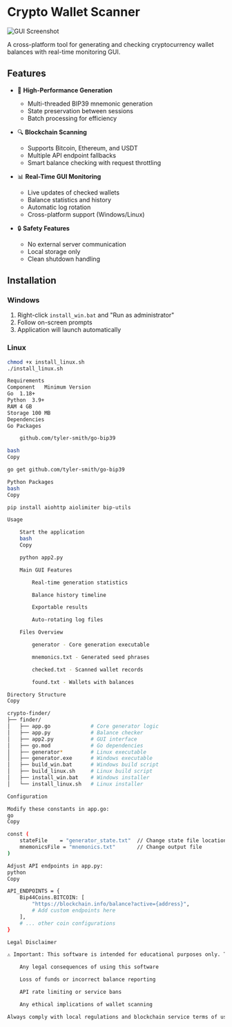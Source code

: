 # Crypto Wallet Scanner

![GUI Screenshot](https://via.placeholder.com/800x500.png?text=Crypto+Scanner+GUI+Preview)

A cross-platform tool for generating and checking cryptocurrency wallet balances with real-time monitoring GUI.

## Features

- 🚀 **High-Performance Generation**
  - Multi-threaded BIP39 mnemonic generation
  - State preservation between sessions
  - Batch processing for efficiency

- 🔍 **Blockchain Scanning**
  - Supports Bitcoin, Ethereum, and USDT
  - Multiple API endpoint fallbacks
  - Smart balance checking with request throttling

- 📊 **Real-Time GUI Monitoring**
  - Live updates of checked wallets
  - Balance statistics and history
  - Automatic log rotation
  - Cross-platform support (Windows/Linux)

- 🔒 **Safety Features**
  - No external server communication
  - Local storage only
  - Clean shutdown handling

## Installation

### Windows
1. Right-click `install_win.bat` and "Run as administrator"
2. Follow on-screen prompts
3. Application will launch automatically

### Linux
```bash
chmod +x install_linux.sh
./install_linux.sh

Requirements
Component	Minimum Version
Go	1.18+
Python	3.9+
RAM	4 GB
Storage	100 MB
Dependencies
Go Packages

    github.com/tyler-smith/go-bip39

bash
Copy

go get github.com/tyler-smith/go-bip39

Python Packages
bash
Copy

pip install aiohttp aiolimiter bip-utils

Usage

    Start the application
    bash
    Copy

    python app2.py

    Main GUI Features

        Real-time generation statistics

        Balance history timeline

        Exportable results

        Auto-rotating log files

    Files Overview

        generator - Core generation executable

        mnemonics.txt - Generated seed phrases

        checked.txt - Scanned wallet records

        found.txt - Wallets with balances

Directory Structure
Copy

crypto-finder/
├── finder/
│   ├── app.go             # Core generator logic
│   ├── app.py             # Balance checker
│   ├── app2.py            # GUI interface
│   ├── go.mod             # Go dependencies
│   ├── generator*         # Linux executable
│   ├── generator.exe      # Windows executable
│   ├── build_win.bat      # Windows build script
│   ├── build_linux.sh     # Linux build script
│   ├── install_win.bat    # Windows installer
│   └── install_linux.sh   # Linux installer

Configuration

Modify these constants in app.go:
go
Copy

const (
    stateFile    = "generator_state.txt"  // Change state file location
    mnemonicsFile = "mnemonics.txt"       // Change output file
)

Adjust API endpoints in app.py:
python
Copy

API_ENDPOINTS = {
    Bip44Coins.BITCOIN: [
        "https://blockchain.info/balance?active={address}",
        # Add custom endpoints here
    ],
    # ... other coin configurations
}

Legal Disclaimer

⚠️ Important: This software is intended for educational purposes only. The developers are not responsible for:

    Any legal consequences of using this software

    Loss of funds or incorrect balance reporting

    API rate limiting or service bans

    Any ethical implications of wallet scanning

Always comply with local regulations and blockchain service terms of use.
